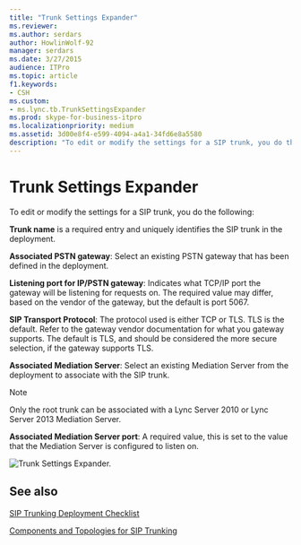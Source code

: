 ```yaml
---
title: "Trunk Settings Expander"
ms.reviewer: 
ms.author: serdars
author: HowlinWolf-92
manager: serdars
ms.date: 3/27/2015
audience: ITPro
ms.topic: article
f1.keywords:
- CSH
ms.custom:
- ms.lync.tb.TrunkSettingsExpander
ms.prod: skype-for-business-itpro
ms.localizationpriority: medium
ms.assetid: 3d00e8f4-e599-4094-a4a1-34fd6e8a5580
description: "To edit or modify the settings for a SIP trunk, you do the following:"
---
```


# Trunk Settings Expander

To edit or modify the settings for a SIP trunk, you do the following:

 **Trunk name** is a required entry and uniquely identifies the SIP trunk in the deployment.

 **Associated PSTN gateway**: Select an existing PSTN gateway that has been defined in the deployment.

 **Listening port for IP/PSTN gateway**: Indicates what TCP/IP port the gateway will be listening for requests on. The required value may differ, based on the vendor of the gateway, but the default is port 5067.

 **SIP Transport Protocol**: The protocol used is either TCP or TLS. TLS is the default. Refer to the gateway vendor documentation for what you gateway supports. The default is TLS, and should be considered the more secure selection, if the gateway supports TLS.

 **Associated Mediation Server**: Select an existing Mediation Server from the deployment to associate with the SIP trunk.

> [!NOTE]
> Only the root trunk can be associated with a Lync Server 2010 or Lync Server 2013 Mediation Server.

 **Associated Mediation Server port**: A required value, this is set to the value that the Mediation Server is configured to listen on.

![Trunk Settings Expander.](../../media/Trunk_Settings_Expander.jpg)

## See also

[SIP Trunking Deployment Checklist](/previous-versions/office/lync-server-2013/lync-server-2013-sip-trunk-deployment-checklist)

[Components and Topologies for SIP Trunking](/previous-versions/office/lync-server-2013/lync-server-2013-components-and-topologies-for-sip-trunking)